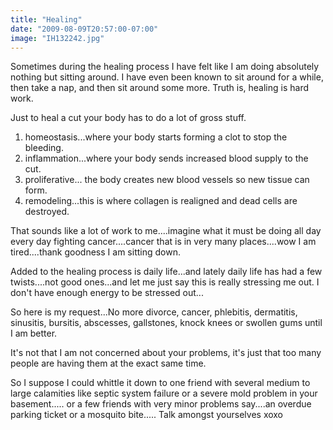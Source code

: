 ```yaml
---
title: "Healing"
date: "2009-08-09T20:57:00-07:00"
image: "IH132242.jpg"
---
```


Sometimes during the healing process I have felt like I am doing absolutely nothing but sitting around. I have even been known to sit around for a while, then take a nap, and then sit around some more. Truth is, healing is hard work. 

Just to heal a cut your body has to do a lot of gross stuff.
1. homeostasis...where your body starts forming a clot to stop the bleeding.
2. inflammation...where your body sends increased blood supply to the cut.
3. proliferative... the body creates new blood vessels so new tissue can form.
4. remodeling...this is where collagen is realigned and dead cells are destroyed.

That sounds like a lot of work to me....imagine what it must be doing all day every day fighting cancer....cancer that is in very many places....wow I am tired....thank goodness I am sitting down.

Added to the healing process is daily life...and lately daily life has had a few twists....not good ones...and let me just say this is really stressing me out. I don't have enough energy to be stressed out...

So here is my request...No more divorce, cancer, phlebitis, dermatitis, sinusitis, bursitis, abscesses, gallstones, knock knees or swollen gums until I am better.

It's not that I am not concerned about your problems, it's just that too many people are having them at the exact same time.

So I suppose I could whittle it down to one friend with several medium to large calamities like septic system failure or a severe mold problem in your basement.....
or a few friends with very minor problems say....an overdue parking ticket or a mosquito bite.....
Talk amongst yourselves 
xoxo